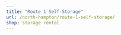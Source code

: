 ```yaml
---
title: "Route 1 Self-Storage"
url: /north-hampton/route-1-self-storage/
shop: storage rental
---
```

